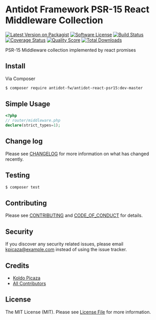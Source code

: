 # Antidot Framework PSR-15 React Middleware Collection

[![Latest Version on Packagist][ico-version]][link-packagist]
[![Software License][ico-license]](LICENSE.md)
[![Build Status][ico-travis]][link-travis]
[![Coverage Status][ico-scrutinizer]][link-scrutinizer]
[![Quality Score][ico-code-quality]][link-code-quality]
[![Total Downloads][ico-downloads]][link-downloads]

PSR-15 Middleware collection implemented by react promises

## Install

Via Composer

```bash
$ composer require antidot-fw/antidot-react-psr15:dev-master
```

## Simple Usage

```php
<?php
// router/middleware.php
declare(strict_types=1);

```

## Change log

Please see [CHANGELOG](CHANGELOG.md) for more information on what has changed recently.

## Testing

``` bash
$ composer test
```

## Contributing

Please see [CONTRIBUTING](CONTRIBUTING.md) and [CODE_OF_CONDUCT](CODE_OF_CONDUCT.md) for details.

## Security

If you discover any security related issues, please email kpicaza@example.com instead of using the issue tracker.

## Credits

- [Koldo Picaza][link-author]
- [All Contributors][link-contributors]

## License

The MIT License (MIT). Please see [License File](LICENSE.md) for more information.

[ico-version]: https://img.shields.io/packagist/v/antidot-fw/antidot-react-psr15.svg?style=flat-square
[ico-license]: https://img.shields.io/badge/license-MIT-brightgreen.svg?style=flat-square
[ico-travis]: https://img.shields.io/scrutinizer/build/g/antidot-framework/antidot-react-psr15.svg?style=flat-square
[ico-scrutinizer]: https://img.shields.io/scrutinizer/coverage/g/antidot-framework/antidot-react-psr15.svg?style=flat-square
[ico-code-quality]: https://img.shields.io/scrutinizer/g/antidot-framework/antidot-react-psr15.svg?style=flat-square
[ico-downloads]: https://img.shields.io/packagist/dt/antidot-fw/antidot-react-psr15.svg?style=flat-square

[link-packagist]: https://packagist.org/packages/antidot-fw/antidot-react-psr15
[link-travis]: https://scrutinizer-ci.com/g/antidot-framework/antidot-react-psr15/
[link-scrutinizer]: https://scrutinizer-ci.com/g/antidot-framework/antidot-react-psr15/code-structure
[link-code-quality]: https://scrutinizer-ci.com/g/antidot-framework/antidot-react-psr15/badges/coverage.png?b=master
[link-downloads]: https://packagist.org/packages/antidot-fw/antidot-react-psr15
[link-author]: https://github.com/kpicaza
[link-contributors]: ../../contributors
